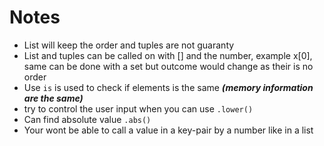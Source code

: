 # Notes
* List will keep the order and tuples are not guaranty
* List and tuples can be called on with [] and the number, example x[0], same can be done with a set but outcome would change as their is no order
* Use ```is``` is used to check if elements is the same ***(memory information are the same)***
* try to control the user input when you can use ```.lower()```
* Can find absolute value ```.abs()```
* Your wont be able to call a value in a key-pair by a number like in a list
